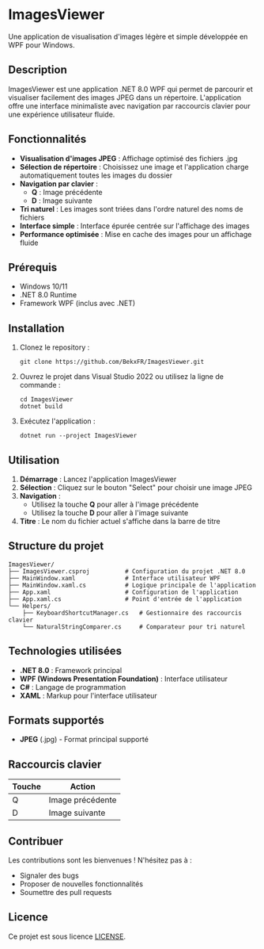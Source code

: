 # ImagesViewer

Une application de visualisation d'images légère et simple développée en WPF pour Windows.

## Description

ImagesViewer est une application .NET 8.0 WPF qui permet de parcourir et visualiser facilement des images JPEG dans un répertoire. L'application offre une interface minimaliste avec navigation par raccourcis clavier pour une expérience utilisateur fluide.

## Fonctionnalités

- **Visualisation d'images JPEG** : Affichage optimisé des fichiers .jpg
- **Sélection de répertoire** : Choisissez une image et l'application charge automatiquement toutes les images du dossier
- **Navigation par clavier** :
  - **Q** : Image précédente
  - **D** : Image suivante
- **Tri naturel** : Les images sont triées dans l'ordre naturel des noms de fichiers
- **Interface simple** : Interface épurée centrée sur l'affichage des images
- **Performance optimisée** : Mise en cache des images pour un affichage fluide

## Prérequis

- Windows 10/11
- .NET 8.0 Runtime
- Framework WPF (inclus avec .NET)

## Installation

1. Clonez le repository :

   ```
   git clone https://github.com/BekxFR/ImagesViewer.git
   ```

2. Ouvrez le projet dans Visual Studio 2022 ou utilisez la ligne de commande :

   ```
   cd ImagesViewer
   dotnet build
   ```

3. Exécutez l'application :
   ```
   dotnet run --project ImagesViewer
   ```

## Utilisation

1. **Démarrage** : Lancez l'application ImagesViewer
2. **Sélection** : Cliquez sur le bouton "Select" pour choisir une image JPEG
3. **Navigation** :
   - Utilisez la touche **Q** pour aller à l'image précédente
   - Utilisez la touche **D** pour aller à l'image suivante
4. **Titre** : Le nom du fichier actuel s'affiche dans la barre de titre

## Structure du projet

```
ImagesViewer/
├── ImagesViewer.csproj          # Configuration du projet .NET 8.0
├── MainWindow.xaml              # Interface utilisateur WPF
├── MainWindow.xaml.cs           # Logique principale de l'application
├── App.xaml                     # Configuration de l'application
├── App.xaml.cs                  # Point d'entrée de l'application
└── Helpers/
    ├── KeyboardShortcutManager.cs   # Gestionnaire des raccourcis clavier
    └── NaturalStringComparer.cs     # Comparateur pour tri naturel
```

## Technologies utilisées

- **.NET 8.0** : Framework principal
- **WPF (Windows Presentation Foundation)** : Interface utilisateur
- **C#** : Langage de programmation
- **XAML** : Markup pour l'interface utilisateur

## Formats supportés

- **JPEG** (.jpg) - Format principal supporté

## Raccourcis clavier

| Touche | Action           |
| ------ | ---------------- |
| Q      | Image précédente |
| D      | Image suivante   |

## Contribuer

Les contributions sont les bienvenues ! N'hésitez pas à :

- Signaler des bugs
- Proposer de nouvelles fonctionnalités
- Soumettre des pull requests

## Licence

Ce projet est sous licence [LICENSE](LICENSE).
